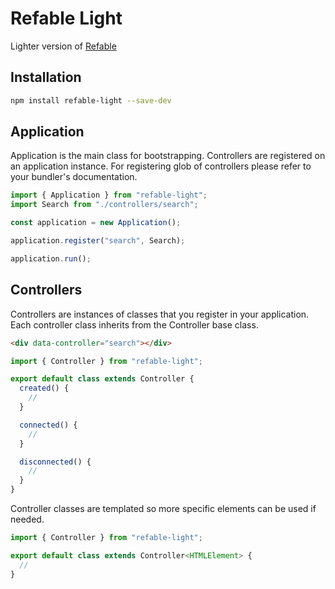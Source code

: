 # Refable Light

Lighter version of [Refable](https://github.com/ecmel/refable)

## Installation

```bash
npm install refable-light --save-dev
```

## Application

Application is the main class for bootstrapping. Controllers are registered on an application instance. For registering glob of controllers please refer to your bundler's documentation.

```ts
import { Application } from "refable-light";
import Search from "./controllers/search";

const application = new Application();

application.register("search", Search);

application.run();
```

## Controllers

Controllers are instances of classes that you register in your application. Each controller class inherits from the Controller base class.

```html
<div data-controller="search"></div>
```

```ts
import { Controller } from "refable-light";

export default class extends Controller {
  created() {
    //
  }

  connected() {
    //
  }

  disconnected() {
    //
  }
}
```

Controller classes are templated so more specific elements can be used if needed.

```ts
import { Controller } from "refable-light";

export default class extends Controller<HTMLElement> {
  //
}
```
